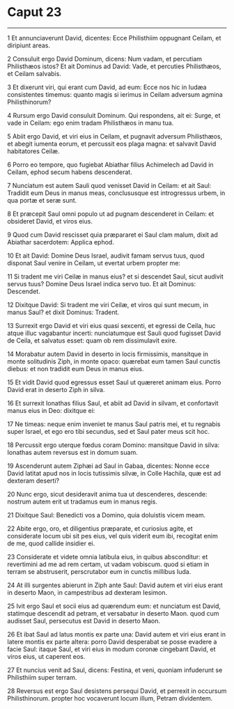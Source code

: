 # Caput 23

***

1 Et annunciaverunt David, dicentes: Ecce Philisthiim oppugnant Ceilam, et diripiunt areas.

2 Consuluit ergo David Dominum, dicens: Num vadam, et percutiam Philisthæos istos? Et ait Dominus ad David: Vade, et percuties Philisthæos, et Ceilam salvabis.

3 Et dixerunt viri, qui erant cum David, ad eum: Ecce nos hic in Iudæa consistentes timemus: quanto magis si ierimus in Ceilam adversum agmina Philisthinorum?

4 Rursum ergo David consuluit Dominum. Qui respondens, ait ei: Surge, et vade in Ceilam: ego enim tradam Philisthæos in manu tua.

5 Abiit ergo David, et viri eius in Ceilam, et pugnavit adversum Philisthæos, et abegit iumenta eorum, et percussit eos plaga magna: et salvavit David habitatores Ceilæ.

6 Porro eo tempore, quo fugiebat Abiathar filius Achimelech ad David in Ceilam, ephod secum habens descenderat.

7 Nunciatum est autem Sauli quod venisset David in Ceilam: et ait Saul: Tradidit eum Deus in manus meas, conclususque est introgressus urbem, in qua portæ et seræ sunt.

8 Et præcepit Saul omni populo ut ad pugnam descenderet in Ceilam: et obsideret David, et viros eius.

9 Quod cum David rescisset quia præpararet ei Saul clam malum, dixit ad Abiathar sacerdotem: Applica ephod.

10 Et ait David: Domine Deus Israel, audivit famam servus tuus, quod disponat Saul venire in Ceilam, ut evertat urbem propter me:

11 Si tradent me viri Ceilæ in manus eius? et si descendet Saul, sicut audivit servus tuus? Domine Deus Israel indica servo tuo. Et ait Dominus: Descendet.

12 Dixitque David: Si tradent me viri Ceilæ, et viros qui sunt mecum, in manus Saul? et dixit Dominus: Tradent.

13 Surrexit ergo David et viri eius quasi sexcenti, et egressi de Ceila, huc atque illuc vagabantur incerti: nunciatumque est Sauli quod fugisset David de Ceila, et salvatus esset: quam ob rem dissimulavit exire.

14 Morabatur autem David in deserto in locis firmissimis, mansitque in monte solitudinis Ziph, in monte opaco: quærebat eum tamen Saul cunctis diebus: et non tradidit eum Deus in manus eius.

15 Et vidit David quod egressus esset Saul ut quæreret animam eius. Porro David erat in deserto Ziph in silva.

16 Et surrexit Ionathas filius Saul, et abiit ad David in silvam, et confortavit manus eius in Deo: dixitque ei:

17 Ne timeas: neque enim inveniet te manus Saul patris mei, et tu regnabis super Israel, et ego ero tibi secundus, sed et Saul pater meus scit hoc.

18 Percussit ergo uterque fœdus coram Domino: mansitque David in silva: Ionathas autem reversus est in domum suam.

19 Ascenderunt autem Ziphæi ad Saul in Gabaa, dicentes: Nonne ecce David latitat apud nos in locis tutissimis silvæ, in Colle Hachila, quæ est ad dexteram deserti?

20 Nunc ergo, sicut desideravit anima tua ut descenderes, descende: nostrum autem erit ut tradamus eum in manus regis.

21 Dixitque Saul: Benedicti vos a Domino, quia doluistis vicem meam.

22 Abite ergo, oro, et diligentius præparate, et curiosius agite, et considerate locum ubi sit pes eius, vel quis viderit eum ibi, recogitat enim de me, quod callide insidier ei.

23 Considerate et videte omnia latibula eius, in quibus absconditur: et revertimini ad me ad rem certam, ut vadam vobiscum. quod si etiam in terram se abstruserit, perscrutabor eum in cunctis millibus Iuda.

24 At illi surgentes abierunt in Ziph ante Saul: David autem et viri eius erant in deserto Maon, in campestribus ad dexteram Iesimon.

25 Ivit ergo Saul et socii eius ad quærendum eum: et nunciatum est David, statimque descendit ad petram, et versabatur in deserto Maon. quod cum audisset Saul, persecutus est David in deserto Maon.

26 Et ibat Saul ad latus montis ex parte una: David autem et viri eius erant in latere montis ex parte altera: porro David desperabat se posse evadere a facie Saul: itaque Saul, et viri eius in modum coronæ cingebant David, et viros eius, ut caperent eos.

27 Et nuncius venit ad Saul, dicens: Festina, et veni, quoniam infuderunt se Philisthiim super terram.

28 Reversus est ergo Saul desistens persequi David, et perrexit in occursum Philisthinorum. propter hoc vocaverunt locum illum, Petram dividentem.

